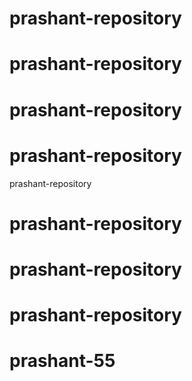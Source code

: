 # prashant-repository
# prashant-repository 
# prashant-repository 
# prashant-repository 
 prashant-repository 
# prashant-repository
# prashant-repository 
# prashant-repository
# prashant-55
